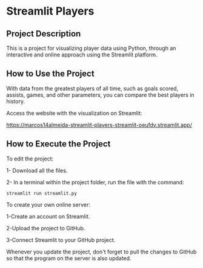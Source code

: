 # Streamlit Players

## Project Description

This is a project for visualizing player data using Python, through an interactive and online approach using the Streamlit platform.

## How to Use the Project
With data from the greatest players of all time, such as goals scored, assists, games, and other parameters, you can compare the best players in history.

Access the website with the visualization on Streamlit:

https://marcos14almeida-streamlit-players-streamlit-oeufdv.streamlit.app/

## How to Execute the Project

To edit the project:

1- Download all the files.

2- In a terminal within the project folder, run the file with the command:

```
streamlit run streamlit.py
```

To create your own online server:

1-Create an account on Streamlit.

2-Upload the project to GitHub.

3-Connect Streamlit to your GitHub project.

Whenever you update the project, don't forget to pull the changes to GitHub so that the program on the server is also updated.
